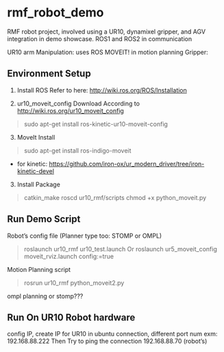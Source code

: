 # rmf_robot_demo
RMF robot project, involved using a UR10, dynamixel gripper, and AGV integration in demo showcase.
ROS1 and ROS2 in communication

UR10 arm Manipulation: uses ROS MOVEIT! in motion planning
Gripper: 


## Environment Setup
1) Install ROS
   Refer to here: http://wiki.ros.org/ROS/Installation

2) ur10_moveit_config Download
According to http://wiki.ros.org/ur10_moveit_config
> sudo apt-get install ros-kinetic-ur10-moveit-config

3) MoveIt Install 
> sudo apt-get install ros-indigo-moveit

* for kinetic:
	https://github.com/iron-ox/ur_modern_driver/tree/iron-kinetic-devel

3) Install Package
> catkin_make
> roscd ur10_rmf/scripts
> chmod +x python_moveit.py


## Run Demo Script
Robot’s config file (Planner type too: STOMP or OMPL)
> roslaunch ur10_rmf ur10_test.launch
Or 
> roslaunch ur5_moveit_config moveit_rviz.launch config:=true

Motion Planning script
> rosrun ur10_rmf python_moveit2.py

ompl planning or stomp???

## Run On UR10 Robot hardware
config IP, create IP for UR10 in ubuntu connection, different port num exm: 192.168.88.222
Then Try to ping the connection 192.168.88.70 (robot’s)


